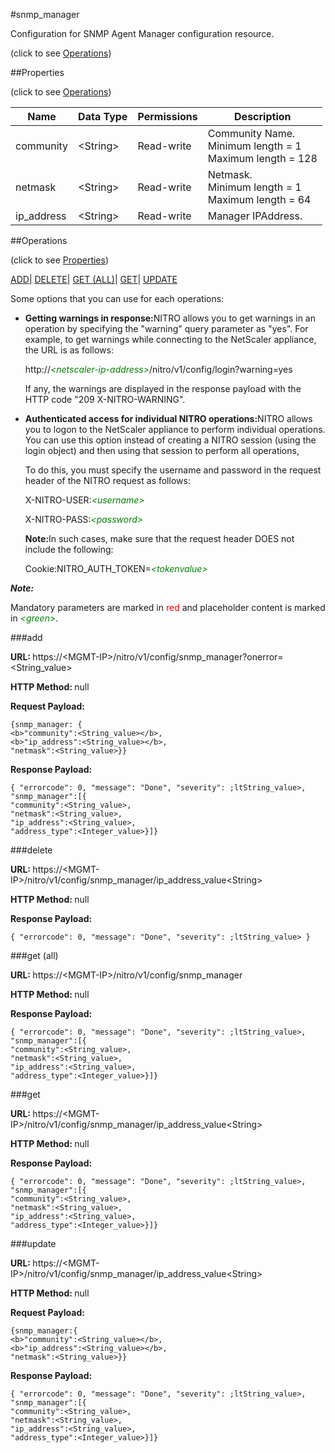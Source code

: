 #snmp_manager



Configuration for SNMP Agent Manager configuration resource.

<span>(click to see [Operations](#operations))</span>



##Properties 

<span>(click to see [Operations](#operations))</span>





<table><thead><tr><th>Name</th><th>Data Type</th><th>Permissions</th><th>Description</th></tr></thead><tbody><tr><td>community</td><td>&lt;String></td><td>Read-write</td><td>Community Name.<br>Minimum length = 1<br>Maximum length = 128</td></tr><tr><td>netmask</td><td>&lt;String></td><td>Read-write</td><td>Netmask.<br>Minimum length = 1<br>Maximum length = 64</td></tr><tr><td>ip_address</td><td>&lt;String></td><td>Read-write</td><td>Manager IPAddress.</td></tr></tbody></table>

##Operations 

<span>(click to see [Properties](#properties))</span>





[ADD](#add)| [DELETE](#delete)| [GET (ALL)](#get-all)| [GET](#get)| [UPDATE](#update)





Some options that you can use for each operations:

<ul><li><p><b>Getting warnings in response:</b>NITRO allows you to get warnings in an operation by specifying the "warning" query parameter as "yes". For example, to get warnings while connecting to the NetScaler appliance, the URL is as follows:</p><p>http://<span style="color:green;font-style:italic;">&lt;netscaler-ip-address&gt;</span>/nitro/v1/config/login?warning=yes</p><p>If any, the warnings are displayed in the response payload with the HTTP code "209 X-NITRO-WARNING".</p></li><li><p><b>Authenticated access for individual NITRO operations:</b>NITRO allows you to logon to the NetScaler appliance to perform individual operations. You can use this option instead of creating a NITRO session (using the login object) and then using that session to perform all operations,</p><p>To do this, you must specify the username and password in the request header of the NITRO request as follows:</p><p>X-NITRO-USER:<span style="color:green;font-style:italic;">&lt;username&gt;</span></p><p>X-NITRO-PASS:<span style="color:green;font-style:italic;">&lt;password&gt;</span></p><p><b>Note:</b>In such cases, make sure that the request header DOES not include the following:</p><p>Cookie:NITRO_AUTH_TOKEN=<span style="color:green;font-style:italic;">&lt;tokenvalue&gt;</span></p></li></ul>







***Note:*** 

Mandatory parameters are marked in <span style="color:#FF0000;">red</span> and placeholder content is marked in <span style="color:green;font-style:italic">&lt;green&gt;</span>.



###add







<b>URL: </b>https://&lt;MGMT-IP&gt;/nitro/v1/config/snmp_manager?onerror=&lt;String_value&gt;

<b>HTTP Method: </b>null

<b>Request Payload: </b>
```
{snmp_manager: {
<b>"community":<String_value></b>,
<b>"ip_address":<String_value></b>,
"netmask":<String_value>}}
```

<b>Response Payload: </b>
```
{ "errorcode": 0, "message": "Done", "severity": ;ltString_value>, "snmp_manager":[{
"community":<String_value>,
"netmask":<String_value>,
"ip_address":<String_value>,
"address_type":<Integer_value>}]}
```







###delete







<b>URL: </b>https://&lt;MGMT-IP&gt;/nitro/v1/config/snmp_manager/ip_address_value&lt;String&gt;

<b>HTTP Method: </b>null

<b>Response Payload: </b>
```
{ "errorcode": 0, "message": "Done", "severity": ;ltString_value> }
```







###get (all)







<b>URL: </b>https://&lt;MGMT-IP&gt;/nitro/v1/config/snmp_manager

<b>HTTP Method: </b>null

<b>Response Payload: </b>
```
{ "errorcode": 0, "message": "Done", "severity": ;ltString_value>, "snmp_manager":[{
"community":<String_value>,
"netmask":<String_value>,
"ip_address":<String_value>,
"address_type":<Integer_value>}]}
```







###get







<b>URL: </b>https://&lt;MGMT-IP&gt;/nitro/v1/config/snmp_manager/ip_address_value&lt;String&gt;

<b>HTTP Method: </b>null

<b>Response Payload: </b>
```
{ "errorcode": 0, "message": "Done", "severity": ;ltString_value>, "snmp_manager":[{
"community":<String_value>,
"netmask":<String_value>,
"ip_address":<String_value>,
"address_type":<Integer_value>}]}
```







###update







<b>URL: </b>https://&lt;MGMT-IP&gt;/nitro/v1/config/snmp_manager/ip_address_value&lt;String&gt;

<b>HTTP Method: </b>null

<b>Request Payload: </b>
```
{snmp_manager:{
<b>"community":<String_value></b>,
<b>"ip_address":<String_value></b>,
"netmask":<String_value>}}
```

<b>Response Payload: </b>
```
{ "errorcode": 0, "message": "Done", "severity": ;ltString_value>, "snmp_manager":[{
"community":<String_value>,
"netmask":<String_value>,
"ip_address":<String_value>,
"address_type":<Integer_value>}]}
```







